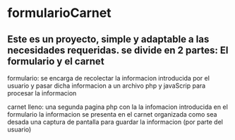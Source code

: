# formularioCarnet
Este es un proyecto, simple y adaptable a las necesidades requeridas.
se divide en 2 partes: El formulario y el carnet
------------------------------------------------
formulario: se encarga de recolectar la informacion introducida por el usuario
            y pasar dicha informacion a un archivo php y javaScrip para procesar la informacion
     
carnet lleno: una segunda pagina php con la la infomacion introducida en el formulario 
              la informacion se presenta en el carnet organizada como sea desada
              una captura de pantalla para guardar la informacion (por parte del usuario)              
